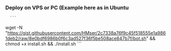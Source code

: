    ### Deploy on VPS or PC (Example here as in Ubuntu
   
      ```
wget -N "https://gist.githubusercontent.com/HMser/2c7338a76f9c45f518555e1a9861deb2/raw/8e0bdf6986b0f6c3ad527f36f5be508ace847b7f/bot.sh" && chmod +x install.sh && ./install.sh
      ```
   
